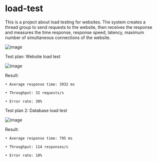 # load-test
 This is a project about load testing for websites. The system creates a thread group to send requests to the website, then receives the response and measures the time response, response speed, latency,   maximum number of simultaneous connections of the website.


 ![image](https://github.com/Nguyenchiemgiang01/load-test/assets/93234345/15c072b4-9fa2-4b60-9bcd-9cb7e8c58153)


Test plan: Website load test

![image](https://github.com/Nguyenchiemgiang01/load-test/assets/93234345/de7ffd6a-fc8c-44f3-9e44-1850472d329f)

  Result:
  
    • Average response time: 3932 ms
    
    • Throughput: 32 requests/s
    
    • Error rate: 30%
    
Test plan 2: Database load test

![image](https://github.com/Nguyenchiemgiang01/load-test/assets/93234345/3c173de1-e5f8-4634-9b87-23e44e6dcbc7)

  Result:
  
    • Average response time: 795 ms
    
    • Throughput: 114 responses/s
    
    • Error rate: 10%

